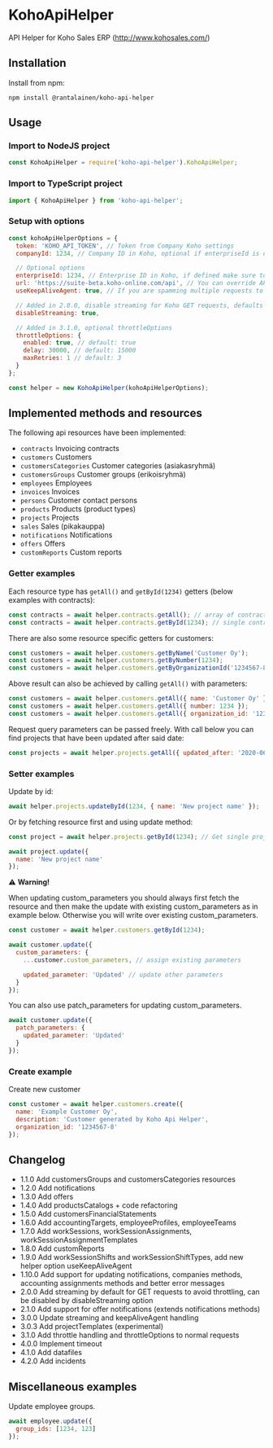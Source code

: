 # KohoApiHelper

API Helper for Koho Sales ERP (<http://www.kohosales.com/>)

## Installation

Install from npm:

```
npm install @rantalainen/koho-api-helper
```

## Usage

### Import to NodeJS project

```javascript
const KohoApiHelper = require('koho-api-helper').KohoApiHelper;
```

### Import to TypeScript project

```javascript
import { KohoApiHelper } from 'koho-api-helper';
```

### Setup with options

```javascript
const kohoApiHelperOptions = {
  token: 'KOHO_API_TOKEN', // Token from Company Koho settings
  companyId: 1234, // Company ID in Koho, optional if enterpriseId is defined

  // Optional options
  enterpriseId: 1234, // Enterprise ID in Koho, if defined make sure to use enterprise token
  url: 'https://suite-beta.koho-online.com/api', // You can override API url with this property
  useKeepAliveAgent: true, // If you are spamming multiple requests to Koho, you should set this to true so that connections are reused

  // Added in 2.0.0, disable streaming for Koho GET requests, defaults to false and GET requests are streamed
  disableStreaming: true,

  // Added in 3.1.0, optional throttleOptions
  throttleOptions: {
    enabled: true, // default: true
    delay: 30000, // default: 15000
    maxRetries: 1 // default: 3
  }
};

const helper = new KohoApiHelper(kohoApiHelperOptions);
```

## Implemented methods and resources

The following api resources have been implemented:

- `contracts` Invoicing contracts
- `customers` Customers
- `customersCategories` Customer categories (asiakasryhmä)
- `customersGroups` Customer groups (erikoisryhmä)
- `employees` Employees
- `invoices` Invoices
- `persons` Customer contact persons
- `products` Products (product types)
- `projects` Projects
- `sales` Sales (pikakauppa)
- `notifications` Notifications
- `offers` Offers
- `customReports` Custom reports

### Getter examples

Each resource type has `getAll()` and `getById(1234)` getters (below examples with contracts):

```javascript
const contracts = await helper.contracts.getAll(); // array of contract instances
const contracts = await helper.contracts.getById(1234); // single contract instance
```

There are also some resource specific getters for customers:

```javascript
const customers = await helper.customers.getByName('Customer Oy');
const customers = await helper.customers.getByNumber(1234);
const customers = await helper.customers.getByOrganizationId('1234567-8');
```

Above result can also be achieved by calling `getAll()` with parameters:

```javascript
const customers = await helper.customers.getAll({ name: 'Customer Oy' });
const customers = await helper.customers.getAll({ number: 1234 });
const customers = await helper.customers.getAll({ organization_id: '1234567-8' });
```

Request query parameters can be passed freely. With call below you can find projects that have been updated after said date:

```javascript
const projects = await helper.projects.getAll({ updated_after: '2020-06-01' });
```

### Setter examples

Update by id:

```javascript
await helper.projects.updateById(1234, { name: 'New project name' });
```

Or by fetching resource first and using update method:

```javascript
const project = await helper.projects.getById(1234); // Get single project instance

await project.update({
  name: 'New project name'
});
```

:warning: **Warning!**

When updating custom_parameters you should always first fetch the resource and then make the update with existing custom_parameters as in example below. Otherwise you will write over existing custom_parameters.

```javascript
const customer = await helper.customers.getById(1234);

await customer.update({
  custom_parameters: {
    ...customer.custom_parameters, // assign existing parameters

    updated_parameter: 'Updated' // update other parameters
  }
});
```

You can also use patch_parameters for updating custom_parameters.

```javascript
await customer.update({
  patch_parameters: {
    updated_parameter: 'Updated'
  }
});
```

### Create example

Create new customer

```javascript
const customer = await helper.customers.create({
  name: 'Example Customer Oy',
  description: 'Customer generated by Koho Api Helper',
  organization_id: '1234567-8'
});
```

## Changelog

- 1.1.0 Add customersGroups and customersCategories resources
- 1.2.0 Add notifications
- 1.3.0 Add offers
- 1.4.0 Add productsCatalogs + code refactoring
- 1.5.0 Add customersFinancialStatements
- 1.6.0 Add accountingTargets, employeeProfiles, employeeTeams
- 1.7.0 Add workSessions, workSessionAssignments, workSessionAssignmentTemplates
- 1.8.0 Add customReports
- 1.9.0 Add workSessionShifts and workSessionShiftTypes, add new helper option useKeepAliveAgent
- 1.10.0 Add support for updating notifications, companies methods, accounting assignments methods and better error messages
- 2.0.0 Add streaming by default for GET requests to avoid throttling, can be disabled by disableStreaming option
- 2.1.0 Add support for offer notifications (extends notifications methods)
- 3.0.0 Update streaming and keepAliveAgent handling
- 3.0.3 Add projectTemplates (experimental)
- 3.1.0 Add throttle handling and throttleOptions to normal requests
- 4.0.0 Implement timeout
- 4.1.0 Add datafiles
- 4.2.0 Add incidents

## Miscellaneous examples

Update employee groups.

```javascript
await employee.update({
  group_ids: [1234, 123]
});
```
